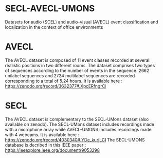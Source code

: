 # SECL-AVECL-UMONS
Datasets for audio (SCEL) and audio-visual (AVECL) event classification and localization in the context of office environments

# AVECL
The AVECL dataset is composed of 11 event classes recorded at several realistic positions in two different rooms. The dataset comprises two types of sequences according to the number of events in the sequence. 2662 unilabel sequences and 2724 multilabel sequences are recorded corresponding to a total of 5.24 hours.
It is available here : https://zenodo.org/record/3632377#.XpcERfngrCI

# SECL
The AVECL dataset is complementary to the SECL-UMons dataset (also available on zenodo). The SECL-UMons dataset includes recordings made with a microphone array while AVECL-UMONS includes recordings made with 4 webcams. It is available here : https://zenodo.org/record/4030340#.YDe_kurjLCI
The SECL-UMONS database is decribed in this IEEE paper : https://ieeexplore.ieee.org/document/9053298 
